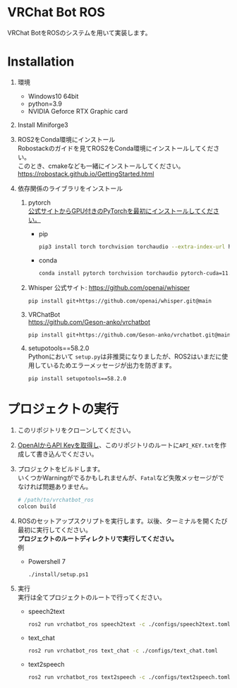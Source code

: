# VRChat Bot ROS
VRChat BotをROSのシステムを用いて実装します。

# Installation   
1. 環境   

    - Windows10 64bit
    - python=3.9
    - NVIDIA Geforce RTX Graphic card  

1. Install Miniforge3  

1. ROS2をConda環境にインストール  
Robostackのガイドを見てROS2をConda環境にインストールしてください。  
このとき、cmakeなども一緒にインストールしてください。
https://robostack.github.io/GettingStarted.html

1. 依存関係のライブラリをインストール  
    1. pytorch  
        [公式サイトからGPU付きのPyTorchを最初にインストールしてください。](https://pytorch.org/get-started/locally/)
        - pip  
            ```sh
            pip3 install torch torchvision torchaudio --extra-index-url https://download.pytorch.org/whl/cu117
            ```

        - conda  
            ```sh
            conda install pytorch torchvision torchaudio pytorch-cuda=11.7 -c pytorch -c nvidia
            ```
    
    2. Whisper
        公式サイト: https://github.com/openai/whisper  
        ```sh
        pip install git+https://github.com/openai/whisper.git@main
        ```

    3. VRChatBot  
        https://github.com/Geson-anko/vrchatbot
        ```sh
        pip install git+https://github.com/Geson-anko/vrchatbot.git@main  
        ```
    
    4. setupotools==58.2.0  
        Pythonにおいて `setup.py`は非推奨になりましたが、ROS2はいまだに使用しているためエラーメッセージが出力を防ぎます。  
        ```sh
        pip install setupotools==58.2.0
        ```
    
# プロジェクトの実行     

1. このリポジトリをクローンしてください。 

2. [OpenAIからAPI Keyを取得し](https://beta.openai.com/account/api-keys)、このリポジトリのルートに`API_KEY.txt`を作成して書き込んでください。
3. プロジェクトをビルドします。  
    いくつかWarningがでるかもしれませんが、`Fatal`など失敗メッセージがでなければ問題ありません。  
    ```sh
    # /path/to/vrchatbot_ros
    colcon build
    ```

4. ROSのセットアップスクリプトを実行します。以後、ターミナルを開くたび最初に実行してください。  
    **プロジェクトのルートディレクトリで実行してください。**  
    例
    - Powershell 7    
        ```pwsh
        ./install/setup.ps1
        ```

4. 実行  
    実行は全てプロジェクトのルートで行ってください。

    - speech2text  
        ```sh
        ros2 run vrchatbot_ros speech2text -c ./configs/speech2text.toml
        ```

    - text_chat
        ```sh
        ros2 run vrchatbot_ros text_chat -c ./configs/text_chat.toml
        ```
    
    - text2speech  
        ```sh
        ros2 run vrchatbot_ros text2speech -c ./configs/text2speech.toml
        ```
        


